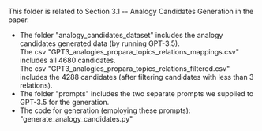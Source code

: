 This folder is related to Section 3.1 -- Analogy Candidates Generation in the paper. <br>
* The folder "analogy_candidates_dataset" includes the analogy candidates generated data (by running GPT-3.5). <br>
The csv "GPT3_analogies_propara_topics_relations_mappings.csv" includes all 4680 candidates.  <br>
The csv "GPT3_analogies_propara_topics_relations_filtered.csv" includes the 4288 candidates 
  (after filtering candidates with less than 3 relations). <br>
* The folder "prompts" includes the two separate prompts we supplied to GPT-3.5 for the generation. <br>
* The code for generation (employing these prompts): "generate_analogy_candidates.py" <br>

